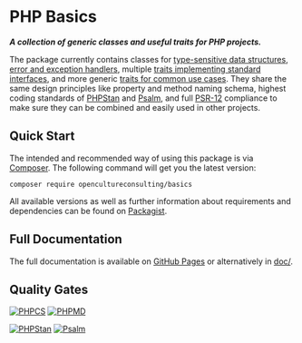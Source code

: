 # PHP Basics

***A collection of generic classes and useful traits for PHP projects.***

The package currently contains classes for [type-sensitive data structures](src/DataStructures/), [error and exception handlers](src/ErrorHandlers/), multiple [traits implementing standard interfaces](src/Interfaces/), and more generic [traits for common use cases](src/Traits/). They share the same design principles like property and method naming schema, highest coding standards of [PHPStan](https://phpstan.org/) and [Psalm](https://psalm.dev/), and full [PSR-12](https://www.php-fig.org/psr/psr-12/) compliance to make sure they can be combined and easily used in other projects.

## Quick Start

The intended and recommended way of using this package is via [Composer](https://getcomposer.org/). The following command will get you the latest version:

    composer require opencultureconsulting/basics

All available versions as well as further information about requirements and dependencies can be found on [Packagist](https://packagist.org/packages/opencultureconsulting/basics).

## Full Documentation

The full documentation is available on [GitHub Pages](https://opencultureconsulting.github.io/php-basics/) or alternatively in [doc/](doc/).

## Quality Gates

[![PHPCS](https://github.com/opencultureconsulting/php-basics/actions/workflows/phpcs.yml/badge.svg)](https://github.com/opencultureconsulting/php-basics/actions/workflows/phpcs.yml)
[![PHPMD](https://github.com/opencultureconsulting/php-basics/actions/workflows/phpmd.yml/badge.svg)](https://github.com/opencultureconsulting/php-basics/actions/workflows/phpmd.yml)

[![PHPStan](https://github.com/opencultureconsulting/php-basics/actions/workflows/phpstan.yml/badge.svg)](https://github.com/opencultureconsulting/php-basics/actions/workflows/phpstan.yml)
[![Psalm](https://github.com/opencultureconsulting/php-basics/actions/workflows/psalm.yml/badge.svg)](https://github.com/opencultureconsulting/php-basics/actions/workflows/psalm.yml)
